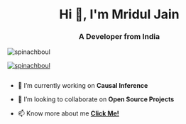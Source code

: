 <h1 align="center">Hi 👋, I'm Mridul Jain</h1>
<h3 align="center">A Developer from India</h3>

<p align="left"> <img src="https://komarev.com/ghpvc/?username=spinachboul&label=Profile%20views&color=0e75b6&style=flat" alt="spinachboul" /> </p>

<p align="left"> <a href="https://github.com/ryo-ma/github-profile-trophy"><img src="https://github-profile-trophy.vercel.app/?username=spinachboul" alt="spinachboul" /></a> </p>

<p align="left"> <a href="https://twitter.com/" target="blank"><img src="https://img.shields.io/twitter/follow/?logo=twitter&style=for-the-badge" alt="" /></a> </p>

- 🔭 I’m currently working on **Causal Inference**

- 👯 I’m looking to collaborate on **Open Source Projects**

- 📫 Know more about me <strong><a href="https://portfolio-tau-seven-64hvm6s2l9.vercel.app/" target=_blank>Click Me!</a></strong>


